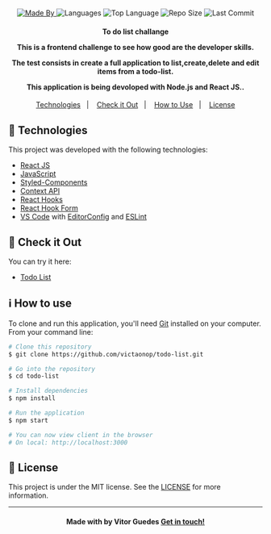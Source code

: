 <h1 align="center">
   
</h1>

<p align="center">
  <a href="https://www.linkedin.com/in/vitormguedes/">
  <img alt="Made By" src="https://img.shields.io/static/v1?label=Made%20By&message=Vitor%20Guedes&color=blue&style=for-the-badge">
	</a>
  
  <img alt="Languages" src="https://img.shields.io/github/languages/count/victaonop/todo-list?&color=blue&style=for-the-badge">
  
  <img alt="Top Language" src="https://img.shields.io/github/languages/top/victaonop/todo-list?style=for-the-badge">
  
  <img alt="Repo Size" src="https://img.shields.io/github/repo-size/victaonop/todo-list?style=for-the-badge">
  
  <img alt="Last Commit" src="https://img.shields.io/github/last-commit/victaonop/todo-list?style=for-the-badge">
</p>

<h4 align="center">
  <p>To do list challange</p>
  
  <p>This is a frontend challenge to see how good are the developer skills.</p>

  <p>
  
   The test consists in create a full application to list,create,delete and edit items from a todo-list. 

   This application is being devoloped with Node.js and React JS..
  </p>
</h4>


<p align="center">
  <a href="#rocket-technologies">Technologies</a>&nbsp;&nbsp;&nbsp;|&nbsp;&nbsp;&nbsp;
  <a href="#eyes-check-it-out">Check it Out</a>&nbsp;&nbsp;&nbsp;|&nbsp;&nbsp;&nbsp;
  <!-- <a href="#art-layout">Layout</a>&nbsp;&nbsp;&nbsp;|&nbsp;&nbsp;&nbsp; -->
  <a href="#information_source-how-to-use">How to Use</a>&nbsp;&nbsp;&nbsp;|&nbsp;&nbsp;&nbsp;
  <!-- <a href="#thumbsup-how-to-contribute">How to Contribute</a>&nbsp;&nbsp;&nbsp;|&nbsp;&nbsp;&nbsp; -->
  <a href="#memo-license">License</a>
</p>


## :rocket: Technologies

This project was developed with the following technologies:

-  [React JS](https://reactjs.org/)
-  [JavaScript](https://developer.mozilla.org/pt-BR/docs/Web/JavaScript)
-  [Styled-Components](https://styled-components.com/)
-  [Context API](https://styled-components.com/)
-  [React Hooks](https://reactjs.org/docs/hooks-intro.html)
-  [React Hook Form](https://react-hook-form.com/api)
-  [VS Code][vc] with [EditorConfig][vceditconfig] and [ESLint][vceslint]

## :eyes: Check it Out

You can try it here:

-  [Todo List](https://simple-todo-list.netlify.app/)

## :information_source: How to use

To clone and run this application, you'll need [Git](https://git-scm.com) installed on your computer. From your command line:

```bash
# Clone this repository
$ git clone https://github.com/victaonop/todo-list.git

# Go into the repository
$ cd todo-list

# Install dependencies
$ npm install

# Run the application
$ npm start

# You can now view client in the browser
# On local: http://localhost:3000
```

## :memo: License
This project is under the MIT license. See the [LICENSE](https://github.com/victaonop/todo-list/blob/master/LICENSE) for more information.

---

<h4 align="center">
    Made with by Vitor Guedes <a href="https://www.linkedin.com/in/vitormguedes/" target="_blank">Get in touch!</a>
</h4>

[vc]: https://code.visualstudio.com/
[vceditconfig]: https://todo-list.visualstudio.com/items?itemName=EditorConfig.EditorConfig
[vceslint]: https://todo-list.visualstudio.com/items?itemName=dbaeumer.vscode-eslint
[demo]: https://simple-todo-list.netlify.app/